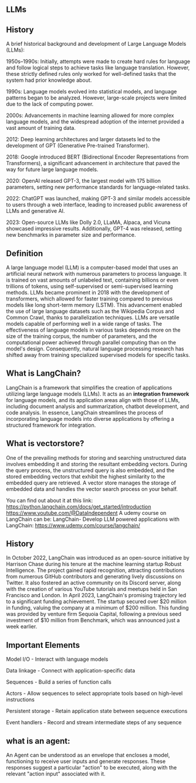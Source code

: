 ## LLMs

## History 
A brief historical background and development of Large Language Models (LLMs):

1950s–1990s:
Initially, attempts were made to create hard rules for language and follow logical steps to achieve tasks like language translation. However, these strictly defined rules only worked for well-defined tasks that the system had prior knowledge about.

1990s:
Language models evolved into statistical models, and language patterns began to be analyzed. However, large-scale projects were limited due to the lack of computing power.

2000s:
Advancements in machine learning allowed for more complex language models, and the widespread adoption of the internet provided a vast amount of training data.

2012:
Deep learning architectures and larger datasets led to the development of GPT (Generative Pre-trained Transformer).

2018:
Google introduced BERT (Bidirectional Encoder Representations from Transformers), a significant advancement in architecture that paved the way for future large language models.

2020:
OpenAI released GPT-3, the largest model with 175 billion parameters, setting new performance standards for language-related tasks.

2022:
ChatGPT was launched, making GPT-3 and similar models accessible to users through a web interface, leading to increased public awareness of LLMs and generative AI.

2023:
Open-source LLMs like Dolly 2.0, LLaMA, Alpaca, and Vicuna showcased impressive results. Additionally, GPT-4 was released, setting new benchmarks in parameter size and performance.




## Definition

A large language model (LLM) is a computer-based model that uses an artificial neural network with numerous parameters to process language. It is trained on vast amounts of unlabeled text, containing billions or even trillions of tokens, using self-supervised or semi-supervised learning methods. LLMs became prominent in 2018 with the development of transformers, which allowed for faster training compared to previous models like long short-term memory (LSTM). This advancement enabled the use of large language datasets such as the Wikipedia Corpus and Common Crawl, thanks to parallelization techniques. LLMs are versatile models capable of performing well in a wide range of tasks. The effectiveness of language models in various tasks depends more on the size of the training corpus, the number of parameters, and the computational power achieved through parallel computing than on the model's design. Consequently, natural language processing research has shifted away from training specialized supervised models for specific tasks.

## What is LangChain?

LangChain is a framework that simplifies the creation of applications utilizing large language models (LLMs). It acts as an **integration framework** for language models, and its application areas align with those of LLMs, including document analysis and summarization, chatbot development, and code analysis. In essence, LangChain streamlines the process of incorporating language models into diverse applications by offering a structured framework for integration.

## What is vectorstore?

One of the prevailing methods for storing and searching unstructured data involves embedding it and storing the resultant embedding vectors. During the query process, the unstructured query is also embedded, and the stored embedding vectors that exhibit the highest similarity to the embedded query are retrieved. A vector store manages the storage of embedded data and handles the vector search process on your behalf.





You can find out about it at this link: https://python.langchain.com/docs/get_started/introduction
https://www.youtube.com/@DataIndependent
A udemy course on LangChain can be: LangChain- Develop LLM powered applications with LangChain: https://www.udemy.com/course/langchain/

## History
In October 2022, LangChain was introduced as an open-source initiative by Harrison Chase during his tenure at the machine learning startup Robust Intelligence. The project gained rapid recognition, attracting contributions from numerous GitHub contributors and generating lively discussions on Twitter. It also fostered an active community on its Discord server, along with the creation of various YouTube tutorials and meetups held in San Francisco and London. In April 2023, LangChain's promising trajectory led to a significant funding achievement. The startup secured over $20 million in funding, valuing the company at a minimum of $200 million. This funding was provided by venture firm Sequoia Capital, following a previous seed investment of $10 million from Benchmark, which was announced just a week earlier.

## Important Elements

Model I/O - Interact with language models

Data linkage - Connect with application-specific data

Sequences - Build a series of function calls

Actors - Allow sequences to select appropriate tools based on high-level instructions

Persistent storage - Retain application state between sequence executions

Event handlers - Record and stream intermediate steps of any sequence


## what is an agent: 
An Agent can be understood as an envelope that encloses a model, functioning to receive user inputs and generate responses. These responses suggest a particular "action" to be executed, along with the relevant "action input" associated with it.


